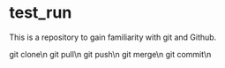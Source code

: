 # test_run
This is a repository to gain familiarity with git and Github.



git clone\n
git pull\n
git push\n
git merge\n
git commit\n

